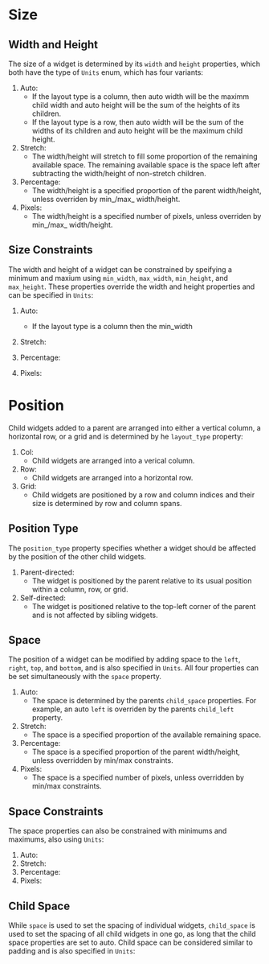 # Size

## Width and Height
The size of a widget is determined by its `width` and `height` properties, which both have the type of `Units` enum, which has four variants:

1. Auto:
    - If the layout type is a column, then auto width will be the maximm child width and auto height will be the sum of the heights of its children.
    - If the layout type is a row, then auto width will be the sum of the widths of its children and auto height will be the maximum child height.
2. Stretch: 
    - The width/height will stretch to fill some proportion of the remaining available space. The remaining available space is the space left after subtracting the width/height of non-stretch children.
3. Percentage:
    - The width/height is a specified proportion of the parent width/height, unless overriden by min_/max_ width/height.
4. Pixels:
    - The width/height is a specified number of pixels, unless overriden by min_/max_ width/height.

## Size Constraints
The width and height of a widget can be constrained by speifying a minimum and maxium using `min_width`, `max_width`, `min_height`, and `max_height`. These properties override the width and height properties and can be specified in `Units`:

1. Auto:
    - If the layout type is a column then the min_width 
2. Stretch:

3. Percentage:

4. Pixels:

# Position

Child widgets added to a parent are arranged into either a vertical column, a horizontal row, or a grid and is determined by he `layout_type` property:

1. Col:
    - Child widgets are arranged into a verical column.
2. Row:
    - Child widgets are arranged into a horizontal row.
3. Grid:
    - Child widgets are positioned by a row and column indices and their size is determined by row and column spans.

## Position Type
The `position_type` property specifies whether a widget should be affected by the position of the other child widgets.

1. Parent-directed:
    - The widget is positioned by the parent relative to its usual position within a column, row, or grid.
2. Self-directed:
    - The widget is positioned relative to the top-left corner of the parent and is not affected by sibling widgets.

## Space

The position of a widget can be modified by adding space to the `left`, `right`, `top`, and `bottom`, and is also specified in `Units`. All four properties can be set simultaneously with the `space` property.

1. Auto:
    - The space is determined by the parents `child_space` properties. For example, an auto `left` is overriden by the parents `child_left` property.
2. Stretch:
    - The space is a specified proportion of the available remaining space.
3. Percentage:
    - The space is a specified proportion of the parent width/height, unless overridden by min/max constraints. 
4. Pixels:
    - The space is a specified number of pixels, unless overridden by min/max constraints.

## Space Constraints
The space properties can also be constrained with minimums and maximums, also using `Units`:

1. Auto: 
2. Stretch:
3. Percentage:
4. Pixels:

## Child Space
While `space` is used to set the spacing of individual widgets, `child_space` is used to set the spacing of all child widgets in one go, as long that the child space properties are set to auto. Child space can be considered similar to padding and is also specified in `Units`:



